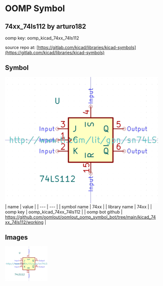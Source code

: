 # OOMP Symbol  
## 74xx_74ls112  by arturo182  
  
oomp key: oomp_kicad_74xx_74ls112  
  
source repo at: [https://gitlab.com/kicad/libraries/kicad-symbols](https://gitlab.com/kicad/libraries/kicad-symbols)  
## Symbol  
  
[![working.png](working_600.png)](working.png)  
| name | value | 
| --- | --- | 
| symbol name | 74xx | 
| library name | 74xx | 
| oomp key | oomp_kicad_74xx_74ls112 | 
| oomp bot github | https://github.com/oomlout/oomlout_oomp_symbol_bot/tree/main/kicad_74xx_74ls112/working | 
## Images  
  
[![working.png](working_140.png)](working.png)  
